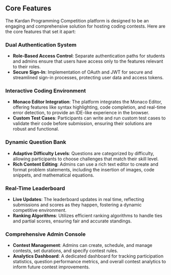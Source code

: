 ## **Core Features**

The Kardan Programming Competition platform is designed to be an engaging and comprehensive solution for hosting coding contests. Here are the core features that set it apart:

### **Dual Authentication System**

- **Role-Based Access Control**: Separate authentication paths for students and admins ensure that users have access only to the features relevant to their roles.
- **Secure Sign-In**: Implementation of OAuth and JWT for secure and streamlined sign-in processes, protecting user data and access tokens.

### **Interactive Coding Environment**

- **Monaco Editor Integration**: The platform integrates the Monaco Editor, offering features like syntax highlighting, code completion, and real-time error detection, to provide an IDE-like experience in the browser.
- **Custom Test Cases**: Participants can write and run custom test cases to validate their code before submission, ensuring their solutions are robust and functional.

### **Dynamic Question Bank**

- **Adaptive Difficulty Levels**: Questions are categorized by difficulty, allowing participants to choose challenges that match their skill level.
- **Rich Content Editing**: Admins can use a rich text editor to create and format problem statements, including the insertion of images, code snippets, and mathematical equations.

### **Real-Time Leaderboard**

- **Live Updates**: The leaderboard updates in real time, reflecting submissions and scores as they happen, fostering a dynamic competitive environment.
- **Ranking Algorithms**: Utilizes efficient ranking algorithms to handle ties and partial scores, ensuring fair and accurate standings.

### **Comprehensive Admin Console**

- **Contest Management**: Admins can create, schedule, and manage contests, set durations, and specify contest rules.
- **Analytics Dashboard**: A dedicated dashboard for tracking participation statistics, question performance metrics, and overall contest analytics to inform future contest improvements.